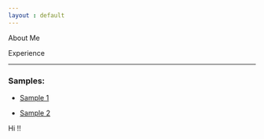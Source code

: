 ```yaml
---
layout : default
---
```


About Me

Experience

***

###  Samples:
  
   - [Sample 1](./sample1.md)
        
   - [Sample 2](./write-yaml.md)
    


Hi !!
